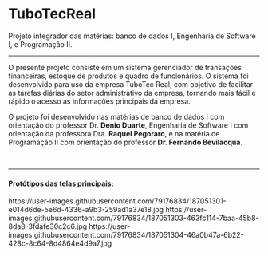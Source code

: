 # TuboTecReal
Projeto integrador das matérias: banco de dados I, Engenharia de Software I, e Programação II.

<hr>

<p>O presente projeto consiste em um sistema gerenciador de transações financeiras, estoque de produtos e quadro de funcionários. O sistema foi desenvolvido para uso da empresa TuboTec Real, com objetivo de facilitar as tarefas diárias do setor administrativo da empresa, tornando mais fácil e rápido o acesso as informações principais da empresa.</p>

<p>O projeto foi desenvolvido nas matérias de banco de dados I com orientação do professor Dr. <strong>Denio Duarte</strong>, Engenharia de Software I com orientação da professora Dra. <strong>Raquel Pegoraro</strong>, e na matéria de Programação II com orientação do professor <strong>Dr. Fernando Bevilacqua</strong>.</p><br>
<hr>
<h4> Protótipos das telas principais: </h4>
https://user-images.githubusercontent.com/79176834/187051301-e014d6de-5e6d-4336-a9b3-259ad1a37e18.jpg
https://user-images.githubusercontent.com/79176834/187051303-463fc114-7baa-45b8-8da8-3fdafe30c2c6.jpg
https://user-images.githubusercontent.com/79176834/187051304-46a0b47a-6b22-428c-8c64-8d4864e4d9a7.jpg
